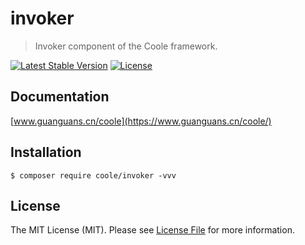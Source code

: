 # invoker

> Invoker component of the Coole framework.

[![Latest Stable Version](https://poser.pugx.org/coole/invoker/v)](//packagist.org/packages/coole/invoker)
[![License](https://poser.pugx.org/coole/invoker/license)](//packagist.org/packages/coole/invoker)

## Documentation

[www.guanguans.cn/coole](https://www.guanguans.cn/coole/)

## Installation

```shell script
$ composer require coole/invoker -vvv
```

## License

The MIT License (MIT). Please see [License File](LICENSE) for more information.